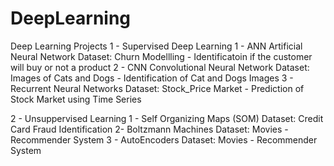 # DeepLearning
Deep Learning Projects
1 - Supervised Deep Learning
   1 - ANN Artificial Neural Network
   Dataset: Churn Modellling - Identificatoin if the customer will buy or not a product
   2 - CNN Convolutional Neural Network 
   Dataset: Images of Cats and Dogs - Identification of Cat and Dogs Images
   3 - Recurrent Neural Networks
   Dataset: Stock_Price Market - Prediction of Stock Market using Time Series
   
 2 - Unsuppervised Learning
    1 - Self Organizing Maps (SOM)
    Dataset: Credit Card Fraud Identification
    2- Boltzmann Machines 
    Dataset: Movies - Recommender System
    3 - AutoEncoders
    Dataset: Movies - Recommender System
    
    
   
   
        
